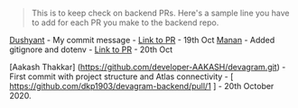 > This is to keep check on backend PRs. Here's a sample line you have to add for each PR you make to the backend repo.

[Dushyant](https://github.com/dkp1903) - My commit message - [Link to PR](https://dkprobes.tech) - 19th Oct
[Manan](https://github.com/MananDesai54) - Added gitignore and dotenv - [Link to PR](https://github.com/dkp1903/devagram-backend/pull/3) - 20th Oct

[Aakash Thakkar] (https://github.com/developer-AAKASH/devagram.git) - First commit with project structure and Atlas connectivity - [ https://github.com/dkp1903/devagram-backend/pull/1 ] - 20th October 2020.

